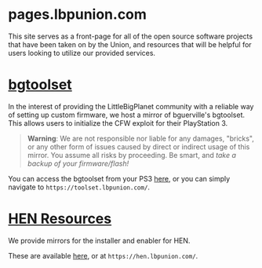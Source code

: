 # pages.lbpunion.com
This site serves as a front-page for all of the open source software projects that have been taken on by the Union, and resources that will be helpful for users looking to utilize our provided services.

# [bgtoolset](https://toolset.lbpunion.com)
In the interest of providing the LittleBigPlanet community with a reliable way of setting up custom firmware, we host a mirror of bguerville's bgtoolset. This allows users to initialize the CFW exploit for their PlayStation 3.

> **Warning**: We are not responsible nor liable for any damages, "bricks", or any other form of issues caused by direct or indirect usage of this mirror. You assume all risks by proceeding. Be smart, and *take a backup of your firmware/flash!*

You can access the bgtoolset from your PS3 [here](https://toolset.lbpunion.com), or you can simply navigate to `https://toolset.lbpunion.com/`.

# [HEN Resources](https://hen.lbpunion.com/)
We provide mirrors for the installer and enabler for HEN.

These are available [here](https://hen.lbpunion.com/), or at `https://hen.lbpunion.com/`.